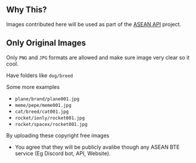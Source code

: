 ## Why This?

Images contributed here will be used as part of the [ASEAN API](https://github.com/ASEAN-Build-The-Earth/ASEAN-API-V2) project. 


## Only Original Images
Only `PNG` and `JPG` formats are allowed and make sure image very clear so it cool.

Have folders like 
`dog/breed` 

Some more examples
- `plane/brand/plane001.jpg`
- `meme/pepe/meme001.jpg`
- `cat/breed/cat001.jpg`
- `rocket/ionly/rocket001.jpg`
- `rocket/spacex/rocket001.jpg`


By uploading these copyright free images
- You agree that they will be publicly avalibe though any ASEAN BTE service (Eg Discord bot, API, Website).
